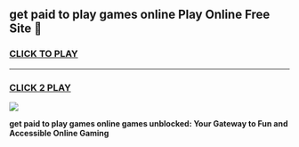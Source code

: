 
## get paid to play games online Play Online Free Site 👋
<h3>
<a href="https://download.freeplayer.one?title=get_paid_to_play_games_online&ref=21F">CLICK TO PLAY</a></h3>
<hr>

<h3>
<a href="https://download.freeplayer.one?title=get_paid_to_play_games_online&ref=21F">CLICK 2 PLAY</a>
  
</h3>

<a href="https://download.freeplayer.one?title=get_paid_to_play_games_online&ref=21F"><img src="https://cdnb.artstation.com/p/assets/images/images/032/539/853/original/anto-thomas-button-gif.gif"></a>


**get paid to play games online games unblocked: Your Gateway to Fun and Accessible Online Gaming**
